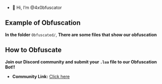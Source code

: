 - 👋 Hi, I’m @4x0bfuscator
## Example of Obfuscation
**In the folder** `Obfuscated/`, **There are some files that show our obfuscation**

## How to Obfuscate
**Join our Discord community and submit your `.lua` file to our Obfuscation Bot!!**
- **Community Link:** [Click here](https://discord.gg/RkCFMYGQS9)
